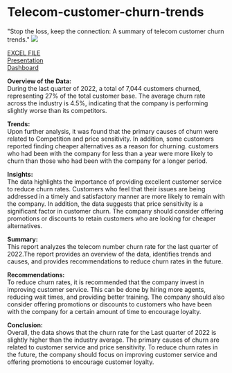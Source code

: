 # Telecom-customer-churn-trends
"Stop the loss, keep the connection: A summary of telecom customer churn trends."
![](https://editor.analyticsvidhya.com/uploads/94357telecom%20churn.png)

[EXCEL FILE](https://github.com/khushiyadav2022/Telecom-customer-churn-trends/blob/ee093fc6be022652943501cef4779b621f26ec24/telecom_customer_churn_excel.zip)<br>
[Presentation](https://github.com/khushiyadav2022/Telecom-customer-churn-trends/blob/ee093fc6be022652943501cef4779b621f26ec24/Telcomm%20customer%20churn%20trends.pdf)<br>
[Dashboard](https://github.com/khushiyadav2022/Telecom-customer-churn-trends/blob/537681997160be300dd6330c8fd2972747302523/Telecom%20Customer%20Churn%20Analysis.twbx)


**Overview of the Data:**<br> 
During the last quarter of 2022, a total of 7,044 customers churned, representing 27% of the total customer base. The average churn rate across the industry is 4.5%, indicating that the company is performing slightly worse than its competitors.

**Trends:**<br> 
Upon further analysis, it was found that the primary causes of churn were related to Competition and price sensitivity. In addition, some customers reported finding cheaper alternatives as a reason for churning.
customers who had been with the company for less than a year were more likely to churn than those who had been with the company for a longer period.

**Insights:**<br> 
The data highlights the importance of providing excellent customer service to reduce churn rates. Customers who feel that their issues are being addressed in a timely and satisfactory manner are more likely to remain with the company. In addition, the data suggests that price sensitivity is a significant factor in customer churn. The company should consider offering promotions or discounts to retain customers who are looking for cheaper alternatives.

**Summary:**<br> 
This report analyzes the telecom number churn rate for the last quarter of 2022.The report provides an overview of the data, identifies trends and causes, and provides recommendations to reduce churn rates in the future.

**Recommendations:**<br> 
To reduce churn rates, it is recommended that the company invest in improving customer service. This can be done by hiring more agents, reducing wait times, and providing better training. The company should also consider offering promotions or discounts to customers who have been with the company for a certain amount of time to encourage loyalty.

**Conclusion:**<br> 
Overall, the data shows that the churn rate for the Last quarter of 2022 is slightly higher than the industry average. The primary causes of churn are related to customer service and price sensitivity. To reduce churn rates in the future, the company should focus on improving customer service and offering promotions to encourage customer loyalty.
